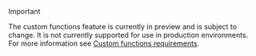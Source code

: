 > [!IMPORTANT]
> The custom functions feature is currently in preview and is subject to change. It is not currently supported for use in production environments. For more information see [Custom functions requirements](../excel/custom-functions-requirements).
